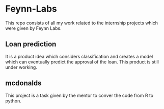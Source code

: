 # Feynn-Labs
This repo consists of all my work related to the internship projects which were given by Feynn Labs.

## Loan prediction
It is a product idea which considers classification and creates a model which can eventually predict the approval of the loan. This product is still under working.

## mcdonalds
This project is a task given by the mentor to conver the code from R to python.
